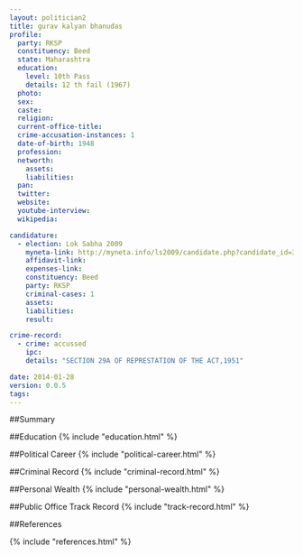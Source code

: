 ```yaml
---
layout: politician2
title: gurav kalyan bhanudas
profile: 
  party: RKSP
  constituency: Beed
  state: Maharashtra
  education: 
    level: 10th Pass
    details: 12 th fail (1967)
  photo: 
  sex: 
  caste: 
  religion: 
  current-office-title: 
  crime-accusation-instances: 1
  date-of-birth: 1948
  profession: 
  networth: 
    assets: 
    liabilities: 
  pan: 
  twitter: 
  website: 
  youtube-interview: 
  wikipedia: 

candidature: 
  - election: Lok Sabha 2009
    myneta-link: http://myneta.info/ls2009/candidate.php?candidate_id=3675
    affidavit-link: 
    expenses-link: 
    constituency: Beed 
    party: RKSP
    criminal-cases: 1
    assets: 
    liabilities: 
    result:  

crime-record: 
  - crime: accussed
    ipc: 
    details: "SECTION 29A OF REPRESTATION OF THE ACT,1951" 

date: 2014-01-28
version: 0.0.5
tags: 
---
```

##Summary


##Education
{% include "education.html" %}


##Political Career
{% include "political-career.html" %}


##Criminal Record
{% include "criminal-record.html" %}


##Personal Wealth
{% include "personal-wealth.html" %}


##Public Office Track Record
{% include "track-record.html" %}


##References


{% include "references.html" %}